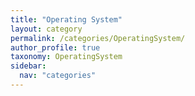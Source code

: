 ```yaml
---
title: "Operating System"
layout: category
permalink: /categories/OperatingSystem/
author_profile: true
taxonomy: OperatingSystem
sidebar:
  nav: "categories"
---
```


